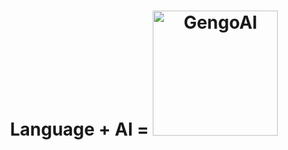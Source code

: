 <center><h1> Language + AI = <img src="https://www.gengoai.com/gengoai/images/gengoai.png" alt="GengoAI" width=200/></h1></center>
